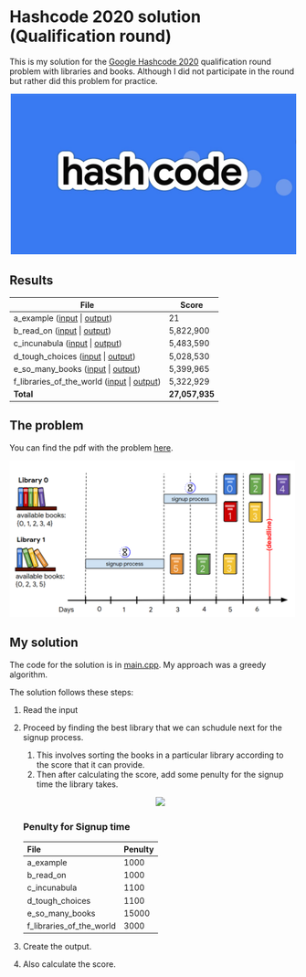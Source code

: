 # Hashcode 2020 solution (Qualification round)
This is my solution for the [Google Hashcode 2020](https://codingcompetitions.withgoogle.com/hashcode) qualification round problem with libraries and books. Although I did not participate in the round but rather did this problem for practice.

<p align="center">
<img src="/Images/hashcode.jpg" alt="Hashcode Logo" width="500"/>
</p>


## Results

| File  | Score |
| ------------- | ------------- |
| a_example ([input](Input/a.txt) \| [output](Output/a(out).txt)) | 21 |
| b_read_on ([input](Input/b.txt) \| [output](Output/b(out).txt)) | 5,822,900 |
| c_incunabula ([input](Input/c.txt) \| [output](Output/c(out).txt)) | 5,483,590 |
| d_tough_choices ([input](Input/d.txt) \| [output](Output/d(out).txt)) | 5,028,530 |
| e_so_many_books ([input](Input/e.txt) \| [output](Output/e(out).txt)) | 5,399,965 |
| f_libraries_of_the_world ([input](Input/f.txt) \| [output](Output/f(out).txt)) | 5,322,929 |
| **Total** | **27,057,935** |


## The problem

You can find the pdf with the problem [here](hashcode_2020_online_qualification_round.pdf).

<img src="/Images/hashcode_2020_problem.png" alt="Hashcode 2020 problem" width="500"/>


## My solution

The code for the solution is in [main.cpp](main.cpp). My approach was a greedy algorithm.

The solution follows these steps:

1. Read the input
2. Proceed by finding the best library that we can schudule next for the signup process. 
   1. This involves sorting the books in a particular library according to the score that it can provide.
   2. Then after calculating the score, add some penulty for the signup time the library takes.
   
   <p align="center">
   <img src="https://latex.codecogs.com/svg.latex?\Large&space;library\_score=sum\_of\_all\_books-penulty"
   </p>
   
      ### Penulty for Signup time

      | File  | Penulty |
      | ------------- | ------------- |
      | a_example | 1000 |
      | b_read_on | 1000 |
      | c_incunabula | 1100 |
      | d_tough_choices | 1100 |
      | e_so_many_books | 15000 |
      | f_libraries_of_the_world | 3000 |

5. Create the output.
6. Also calculate the score.
